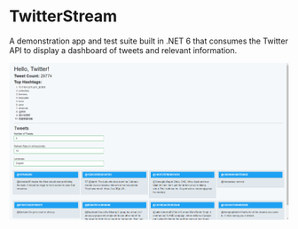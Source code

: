 # TwitterStream
A demonstration app and test suite built in .NET 6 that consumes the Twitter API to display a dashboard of tweets and relevant information.

![image](/Images/Screenshot.png)
